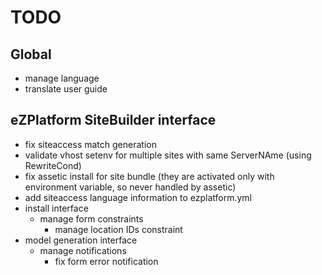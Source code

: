 # TODO

## Global

* manage language
* translate user guide

## eZPlatform  SiteBuilder interface

* fix siteaccess match generation
* validate vhost setenv for multiple sites with same ServerNAme (using RewriteCond)
* fix assetic install for site bundle (they are activated only with environment variable, so never handled by assetic)
* add siteaccess language information to ezplatform.yml
* install interface
  * manage form constraints
    * manage location IDs constraint
* model generation interface
  * manage notifications
    * fix form error notification




